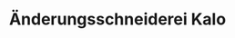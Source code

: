 ---
title: "Änderungsschneiderei Kalo"
url: /frankfurt-am-main/aenderungsschneiderei-kalo/
shop: Schneiderei
---
